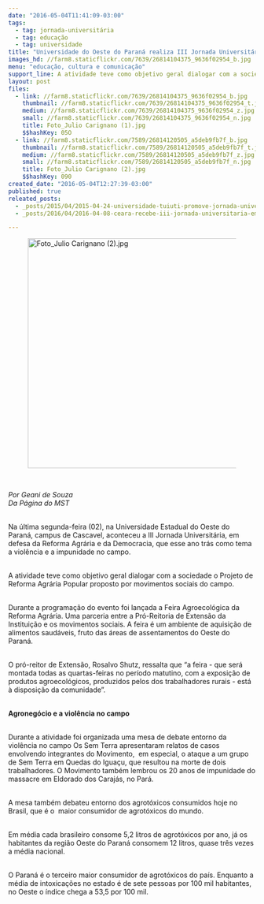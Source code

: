 ```yaml
---
date: "2016-05-04T11:41:09-03:00"
tags:
  - tag: jornada-universitária
  - tag: educação
  - tag: universidade
title: "Universidade do Oeste do Paraná realiza III Jornada Universitária "
images_hd: //farm8.staticflickr.com/7639/26814104375_9636f02954_b.jpg
menu: "educação, cultura e comunicação"
support_line: A atividade teve como objetivo geral dialogar com a sociedade o Projeto de Reforma Agrária Popular proposto por movimentos sociais do campo.
layout: post
files:
  - link: //farm8.staticflickr.com/7639/26814104375_9636f02954_b.jpg
    thumbnail: //farm8.staticflickr.com/7639/26814104375_9636f02954_t.jpg
    medium: //farm8.staticflickr.com/7639/26814104375_9636f02954_z.jpg
    small: //farm8.staticflickr.com/7639/26814104375_9636f02954_n.jpg
    title: Foto_Julio Carignano (1).jpg
    $$hashKey: 05O
  - link: //farm8.staticflickr.com/7589/26814120505_a5deb9fb7f_b.jpg
    thumbnail: //farm8.staticflickr.com/7589/26814120505_a5deb9fb7f_t.jpg
    medium: //farm8.staticflickr.com/7589/26814120505_a5deb9fb7f_z.jpg
    small: //farm8.staticflickr.com/7589/26814120505_a5deb9fb7f_n.jpg
    title: Foto_Julio Carignano (2).jpg
    $$hashKey: 090
created_date: "2016-05-04T12:27:39-03:00"
published: true
releated_posts:
  - _posts/2015/04/2015-04-24-universidade-tuiuti-promove-jornada-universitaria-em-defesa-da-reforma-agraria.md
  - _posts/2016/04/2016-04-08-ceara-recebe-iii-jornada-universitaria-em-defesa-da-reforma-agraria.md

---
```

<figure class="image"><img alt="Foto_Julio Carignano (2).jpg" height="467" src="//farm8.staticflickr.com/7589/26814120505_a5deb9fb7f_b.jpg" width="700" />
<figcaption></figcaption>
</figure>

<p>&nbsp;</p>

<p><em>Por Geani de Souza<br />
Da P&aacute;gina do MST</em></p>

<p><br />
Na &uacute;ltima segunda-feira (02), na Universidade Estadual do Oeste do Paran&aacute;, campus de Cascavel, aconteceu a III Jornada Universit&aacute;ria, em defesa da Reforma Agr&aacute;ria e da Democracia, que esse ano tr&aacute;s como tema a viol&ecirc;ncia e a impunidade no campo.</p>

<p><br />
A atividade teve como objetivo geral dialogar com a sociedade o Projeto de Reforma Agr&aacute;ria Popular proposto por movimentos sociais do campo.</p>

<p><br />
Durante a programa&ccedil;&atilde;o do evento foi lan&ccedil;ada a Feira Agroecol&oacute;gica da Reforma Agr&aacute;ria. Uma parceria entre a Pr&oacute;-Reitoria de Extens&atilde;o da Institui&ccedil;&atilde;o e os movimentos sociais. A feira &eacute; um ambiente de aquisi&ccedil;&atilde;o de alimentos saud&aacute;veis, fruto das &aacute;reas de assentamentos do Oeste do Paran&aacute;.&nbsp;</p>

<p><br />
O pr&oacute;-reitor de Extens&atilde;o, Rosalvo Shutz, ressalta que &ldquo;a feira - que ser&aacute; montada todas as quartas-feiras no per&iacute;odo matutino, com a exposi&ccedil;&atilde;o de produtos agroecol&oacute;gicos, produzidos pelos dos trabalhadores rurais - est&aacute; &agrave; disposi&ccedil;&atilde;o da comunidade&rdquo;.</p>

<p><br />
<strong>Agroneg&oacute;cio e a viol&ecirc;ncia no campo</strong></p>

<p><br />
Durante a atividade foi organizada uma mesa de debate entorno da viol&ecirc;ncia no campo Os Sem Terra apresentaram relatos de casos envolvendo integrantes do Movimento, &nbsp;em especial, o ataque a um grupo de Sem Terra em Quedas do Igua&ccedil;u, que resultou na morte de dois trabalhadores. O Movimento tamb&eacute;m lembrou os 20 anos de impunidade do massacre em Eldorado dos Caraj&aacute;s, no Par&aacute;.</p>

<p><br />
A mesa tamb&eacute;m debateu entorno dos agrot&oacute;xicos consumidos hoje no Brasil, que &eacute; o &nbsp;maior consumidor de agrot&oacute;xicos do mundo.&nbsp;</p>

<p><br />
Em m&eacute;dia cada brasileiro consome 5,2 litros de agrot&oacute;xicos por ano, j&aacute; os habitantes da regi&atilde;o Oeste do Paran&aacute; consomem 12 litros, quase tr&ecirc;s vezes a m&eacute;dia nacional.</p>

<p><br />
O Paran&aacute; &eacute; o terceiro maior consumidor de agrot&oacute;xicos do pa&iacute;s. Enquanto a m&eacute;dia de intoxica&ccedil;&otilde;es no estado &eacute; de sete pessoas por 100 mil habitantes, no Oeste o &iacute;ndice chega a 53,5 por 100 mil.&nbsp;</p>
